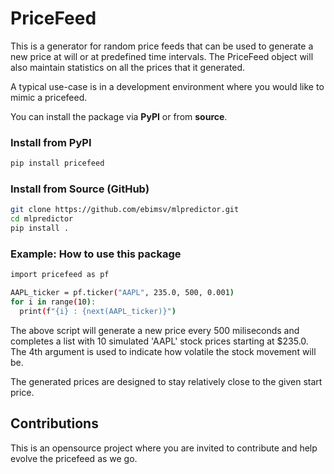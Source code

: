 # PriceFeed

This is a generator for random price feeds that can be used to generate a new
price at will or at predefined time intervals. The PriceFeed object will also
maintain statistics on all the prices that it generated.

A typical use-case is in a development environment where you would like to
mimic a pricefeed.

You can install the package via **PyPI** or from **source**.

### Install from PyPI

```bash
pip install pricefeed
```

### Install from Source (GitHub)

```bash
git clone https://github.com/ebimsv/mlpredictor.git
cd mlpredictor
pip install .
```

### Example: How to use this package

```bash
import pricefeed as pf

AAPL_ticker = pf.ticker("AAPL", 235.0, 500, 0.001)
for i in range(10):
  print(f"{i} : {next(AAPL_ticker)}")
```

The above script will generate a new price every 500 miliseconds and completes
a list with 10 simulated 'AAPL' stock prices starting at $235.0. The 4th
argument is used to indicate how volatile the stock movement will be.

The generated prices are designed to stay relatively close to the given start
price.

## Contributions

This is an opensource project where you are invited to contribute and help
evolve the pricefeed as we go.
